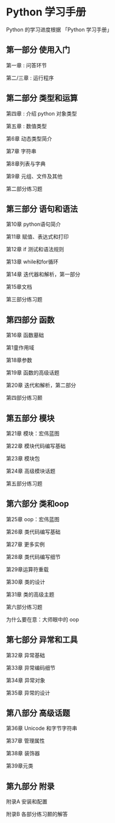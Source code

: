 # Python 学习手册

Python 的学习进度根据 「Python 学习手册」

## 第一部分 使用入门

第一章 : 问答环节

第二/三章 : 运行程序

## 第二部分 类型和运算

第四章 : 介绍 python 对象类型

第五章 : 数值类型

第6章 动态类型简介

第7章 字符串

第8章列表与字典

第9章 元组、文件及其他

第二部分练习题

## 第三部分 语句和语法

第10章 python语句简介

第11章 赋值、表达式和打印

第12章 if 测试和语法规则

第13章 while和for循环

第14章 迭代器和解析，第一部分

第15章文档

第三部分练习题

## 第四部分 函数

第16章 函数墓础

第1童作用域

第18章参数

第19章 函数的高级话题

第20章 迭代和解析，第二部分

第四部分练习颞

## 第五部分 模块

第21章 模块：宏伟蓝图

第22章 模块代码编写基础

第23章 模块包

第24章 高级模块话题

第五部分练习题

## 第六部分 类和oop

第25章 oop：宏伟蓝图

第26章 类代码编写基础

第27章 更多实例

第28章 类代码编写细节

第29章运算符重载

第30章 类的设计

第31章 类的高级主题

第六部分练习题

为什么要在意：大师眼中的 oop

## 第七部分 异常和工具

第32章 异常基础

第33章 异常编码细节

第34章 异常对象

第35章 异常的设计

## 第八部分 高级话题

第36章 Unicode 和字节字符串

第37章 管理属性

第38章 装饰器

第39章元类

## 第九部分 附录

附录A 安装和配置

附录B 各部分练习颞的解答

